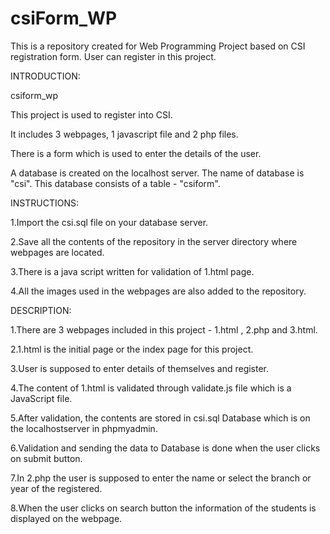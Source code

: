 # csiForm_WP
This is a repository created for Web Programming Project based on CSI registration form. User can register in this project.

INTRODUCTION:

csiform_wp

This project is used to register into CSI.

It includes 3 webpages, 1 javascript file and 2 php files.

There is a form which is used to enter the details of the user.

A database is created on the localhost server. The name of database is "csi". This database consists of a table - "csiform".

INSTRUCTIONS:

1.Import the csi.sql file on your database server.

2.Save all the contents of the repository in the server directory where webpages are located.

3.There is a  java script written for validation of 1.html page.

4.All the images used in the webpages are also added to the repository.

DESCRIPTION:

1.There are 3 webpages included in this project - 1.html , 2.php and 3.html.

2.1.html is the initial page or the index page for this project.

3.User is supposed to enter details of themselves and register.

4.The content of 1.html is validated through validate.js file which is a JavaScript file.

5.After validation, the contents are stored in csi.sql Database which is on the localhostserver in phpmyadmin.

6.Validation and sending the data to Database is done when the user clicks on submit button.

7.In 2.php the user is supposed to enter the name or select the branch or year of the registered.

8.When the user clicks on search button the information of the students is displayed on the webpage.
